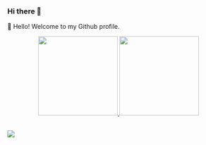 ### Hi there 👋

👋 Hello! Welcome to my Github profile.

<div align="center">
<a href="https://github.com/joaoP-ribeiro">
<img height="180em" src="https://github-readme-stats.vercel.app/api/top-langs/?username=joaoP-ribeiro&layout=compact&langs_count=7&theme=dracula"/>
<img height="180em" src="https://github-readme-stats.vercel.app/api?username=joaoP-ribeiro&show_icons=true&theme=dracula&include_all_commits=true&count_private=true"/>
<br>
<br>
</div>
  
 ![](https://tenor.com/pt-BR/view/long-live-the-king-monster-godzilla-powerful-blue-fire-gif-13995547.gif)


